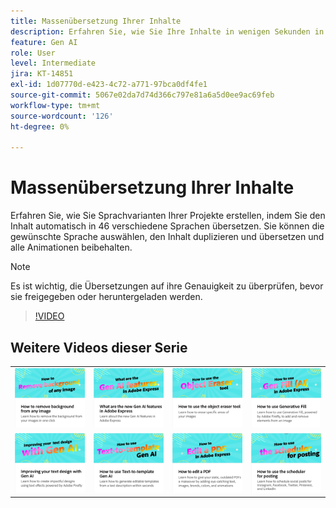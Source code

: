 ```yaml
---
title: Massenübersetzung Ihrer Inhalte
description: Erfahren Sie, wie Sie Ihre Inhalte in wenigen Sekunden in großen Mengen übersetzen können.
feature: Gen AI
role: User
level: Intermediate
jira: KT-14851
exl-id: 1d07770d-e423-4c72-a771-97bca0df4fe1
source-git-commit: 5067e02da7d74d366c797e81a6a5d0ee9ac69feb
workflow-type: tm+mt
source-wordcount: '126'
ht-degree: 0%

---
```


# Massenübersetzung Ihrer Inhalte

Erfahren Sie, wie Sie Sprachvarianten Ihrer Projekte erstellen, indem Sie den Inhalt automatisch in 46 verschiedene Sprachen übersetzen. Sie können die gewünschte Sprache auswählen, den Inhalt duplizieren und übersetzen und alle Animationen beibehalten.

>[!NOTE]
>
>Es ist wichtig, die Übersetzungen auf ihre Genauigkeit zu überprüfen, bevor sie freigegeben oder heruntergeladen werden.

>[!VIDEO](https://video.tv.adobe.com/v/3438277?quality=12&learn=on&hidetitle=true&captions=ger)

## Weitere Videos dieser Serie

<table style="table-layout:fixed">
<tr>
   <td>
         <a href="remove-background.md">
            <img alt="Hintergrund aus Bildern entfernen" src="assets/background.png" />
         </a>
   </td>
   <td>
         <a href="intro-gen-ai.md">
            <img alt="Was sind die neuen Funktionen der Generation KI in der Adobe Expreß?" src="assets/intro-gen-ai.png" />
         </a>
   </td>
   <td>
         <a href="object-eraser.md">
            <img alt="Verwenden des Objektradiergummis" src="assets/object-eraser.png" />
         </a>
   </td>
   <td>
         <a href="generative-fill.md">
            <img alt="Verwenden der generativen Füllung" src="assets/gen-fill.png" />
         </a>
   </td>      
</tr>
<tr>
   <td>
      <a href="gen-text.md">
         <img alt="Text-Design mit Gen AI verbessern." src="assets/text-design.png" />
      </a>
   </td>
   <td>
      <a href="text-to-template.md">
         <img alt="So verwenden Sie Text-to-Template Gen AI" src="assets/text-to-template.png" />
      </a>
   </td>
   <td>
      <a href="edit-a-pdf.md">
         <img alt="Bearbeiten einer PDF" src="assets/edit-pdf.png" />
      </a>
   </td>
   <td>
      <a href="schedule.md">
         <img alt="Planer für die Buchung verwenden" src="assets/schedule.png" />
      </a>
   </td>
</tr>
</table>
